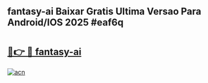 ## fantasy-ai Baixar Gratis Ultima Versao Para Android/IOS 2025 #eaf6q

# <h2><a href="https://ainizakaria.my?title=fantasy-ai&ref=20M">🔗👉 🔴 fantasy-ai</a></h2>

[![acn](https://github.com/user-attachments/assets/0f9c940e-d8b0-45ae-aac7-cd30a18b3e1c)](https://ainizakaria.my?title=fantasy-ai&ref=20M)

